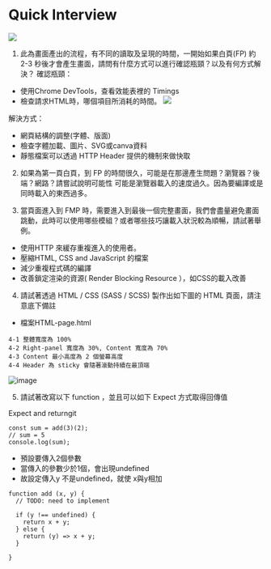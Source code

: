 
# Quick Interview


![](https://i.imgur.com/0UCZ35Z.jpg)


1. 此為畫面產出的流程，有不同的讀取及呈現的時間，一開始如果白頁(FP) 約 2-3 秒後才會產生畫面，請問有什麼方式可以進行確認瓶頸？以及有何方式解決？
確認瓶頸：
* 使用Chrome DevTools，查看效能表裡的 Timings 
* 檢查請求HTML時，哪個項目所消耗的時間。
![](https://i.imgur.com/wtZccRC.png)

解決方式：
* 網頁結構的調整(字體、版面)
* 檢查字體加載、圖片、SVG或canva資料
* 靜態檔案可以透過 HTTP Header 提供的機制來做快取

2. 如果為第一頁白頁，到 FP 的時間很久，可能是在那邊產生問題？瀏覽器？後端？網路？請嘗試說明可能性
可能是瀏覽器載入的速度過久。因為要編譯或是同時載入的東西過多。

3. 當頁面進入到 FMP 時，需要進入到最後一個完整畫面，我們會盡量避免畫面跳動，此時可以使用哪些模組？或者哪些技巧讓載入狀況較為順暢，請試著舉例。

* 使用HTTP 來緩存重複進入的使用者。
* 壓縮HTML, CSS and JavaScript 的檔案
* 減少重複程式碼的編譯
* 改善鎖定渲染的資源( Render Blocking Resource ），如CSS的載入改善

4. 請試著透過 HTML / CSS (SASS / SCSS) 製作出如下圖的 HTML 頁面，請注意底下備註

* 檔案HTML-page.html

```
4-1 整體寬度為 100%
4-2 Right-panel 寬度為 30%, Content 寬度為 70%
4-3 Content 最小高度為 2 個螢幕高度
4-4 Header 為 sticky 會隨著滾動持續在最頂端
```

![image](https://user-images.githubusercontent.com/87496004/128321905-a791e90e-afd2-46b1-9256-eb00f43a33be.png)

5. 請試著改寫以下 function ，並且可以如下 Expect 方式取得回傳值

Expect and returngit
```
const sum = add(3)(2);
// sum = 5
console.log(sum);
```
* 預設要傳入2個參數
* 當傳入的參數少於1個，會出現undefined
* 故設定傳入y 不是undefined，就使 x與y相加
```
function add (x, y) {
  // TODO: need to implement

  if (y !== undefined) {
    return x + y;
  } else {
    return (y) => x + y;
  }

}
```
